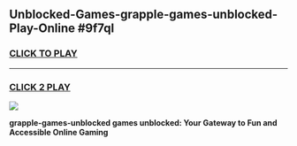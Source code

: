 
## Unblocked-Games-grapple-games-unblocked-Play-Online #9f7ql
<h3>
<a href="https://news.freeplayer.one?title=grapple-games-unblocked&ref=3">CLICK TO PLAY</a></h3>
<hr>

<h3>
<a href="https://news.freeplayer.one?title=grapple-games-unblocked&ref=3">CLICK 2 PLAY</a>
  
</h3>

<a href="https://news.freeplayer.one?title=grapple-games-unblocked&ref=3"><img src="https://clearcache.store/games.png"></a>


**grapple-games-unblocked games unblocked: Your Gateway to Fun and Accessible Online Gaming**
